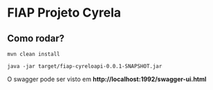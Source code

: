 # FIAP Projeto Cyrela

## Como rodar?


```
mvn clean install
```

```
java -jar target/fiap-cyreloapi-0.0.1-SNAPSHOT.jar
```

O swagger pode ser visto em __http://localhost:1992/swagger-ui.html__